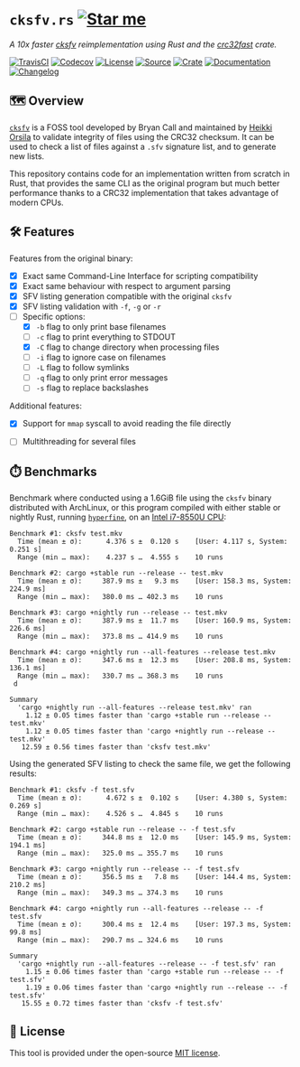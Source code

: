 # `cksfv.rs` [![Star me](https://img.shields.io/github/stars/althonos/cksfv.rs.svg?style=social&label=Star&maxAge=3600)](https://github.com/althonos/cksfv.rs/stargazers)

*A 10x faster [cksfv](https://zakalwe.fi/~shd/foss/cksfv/) reimplementation
using Rust and the [crc32fast](https://crates.io/crates/crc32fast) crate.*

[![TravisCI](https://img.shields.io/travis/althonos/cksfv.rs/master.svg?maxAge=600&style=flat-square)](https://travis-ci.org/althonos/cksfv.rs/branches)
[![Codecov](https://img.shields.io/codecov/c/gh/althonos/cksfv.rs/master.svg?style=flat-square&maxAge=600)](https://codecov.io/gh/althonos/cksfv.rs)
[![License](https://img.shields.io/badge/license-MIT-blue.svg?style=flat-square&maxAge=2678400)](https://choosealicense.com/licenses/mit/)
[![Source](https://img.shields.io/badge/source-GitHub-303030.svg?maxAge=2678400&style=flat-square)](https://github.com/althonos/cksfv.rs)
[![Crate](https://img.shields.io/crates/v/cksfv.svg?maxAge=600&style=flat-square)](https://crates.io/crates/cksfv)
[![Documentation](https://img.shields.io/badge/docs.rs-latest-4d76ae.svg?maxAge=2678400&style=flat-square)](https://docs.rs/cksfv)
[![Changelog](https://img.shields.io/badge/keep%20a-changelog-8A0707.svg?maxAge=2678400&style=flat-square)](https://github.com/althonos/cksfv.rs/blob/master/CHANGELOG.md)


## 🗺️ Overview

[`cksfv`](https://zakalwe.fi/~shd/foss/cksfv/) is a FOSS tool developed by
Bryan Call and maintained by [Heikki Orsila](https://github.com/heikkiorsila)
to validate integrity of files using the CRC32 checksum. It can be used to
check a list of files against a `.sfv` signature list, and to generate new
lists.

This repository contains code for an implementation written from scratch in Rust,
that provides the same CLI as the original program but much better performance
thanks to a CRC32 implementation that takes advantage of modern CPUs.


## 🛠️ Features

Features from the original binary:

- [x] Exact same Command-Line Interface for scripting compatibility
- [x] Exact same behaviour with respect to argument parsing
- [x] SFV listing generation compatible with the original `cksfv`
- [x] SFV listing validation with `-f`, `-g` or `-r`
- [ ] Specific options:
  - [x] `-b` flag to only print base filenames
  - [ ] `-c` flag to print everything to STDOUT
  - [x] `-C` flag to change directory when processing files
  - [ ] `-i` flag to ignore case on filenames
  - [ ] `-L` flag to follow symlinks
  - [ ] `-q` flag to only print error messages
  - [ ] `-s` flag to replace backslashes

Additional features:

- [x] Support for `mmap` syscall to avoid reading the file directly
- [ ] Multithreading for several files


## ⏱️ Benchmarks

Benchmark where conducted using a 1.6GiB file using the `cksfv` binary
distributed with ArchLinux, or this program compiled with either stable or
nightly Rust, running [`hyperfine`](https://github.com/sharkdp/hyperfine),
on an [Intel i7-8550U CPU](https://en.wikichip.org/wiki/intel/core_i7/i7-8550u):

```
Benchmark #1: cksfv test.mkv
  Time (mean ± σ):      4.376 s ±  0.120 s    [User: 4.117 s, System: 0.251 s]
  Range (min … max):    4.237 s …  4.555 s    10 runs

Benchmark #2: cargo +stable run --release -- test.mkv
  Time (mean ± σ):     387.9 ms ±   9.3 ms    [User: 158.3 ms, System: 224.9 ms]
  Range (min … max):   380.0 ms … 402.3 ms    10 runs

Benchmark #3: cargo +nightly run --release -- test.mkv
  Time (mean ± σ):     387.9 ms ±  11.7 ms    [User: 160.9 ms, System: 226.6 ms]
  Range (min … max):   373.8 ms … 414.9 ms    10 runs

Benchmark #4: cargo +nightly run --all-features --release test.mkv
  Time (mean ± σ):     347.6 ms ±  12.3 ms    [User: 208.8 ms, System: 136.1 ms]
  Range (min … max):   330.7 ms … 368.3 ms    10 runs
 d

Summary
  'cargo +nightly run --all-features --release test.mkv' ran
    1.12 ± 0.05 times faster than 'cargo +stable run --release -- test.mkv'
    1.12 ± 0.05 times faster than 'cargo +nightly run --release -- test.mkv'
   12.59 ± 0.56 times faster than 'cksfv test.mkv'
```

Using the generated SFV listing to check the same file, we get the following
results:

```
Benchmark #1: cksfv -f test.sfv
  Time (mean ± σ):      4.672 s ±  0.102 s    [User: 4.380 s, System: 0.269 s]
  Range (min … max):    4.526 s …  4.845 s    10 runs

Benchmark #2: cargo +stable run --release -- -f test.sfv
  Time (mean ± σ):     344.8 ms ±  12.0 ms    [User: 145.9 ms, System: 194.1 ms]
  Range (min … max):   325.0 ms … 355.7 ms    10 runs

Benchmark #3: cargo +nightly run --release -- -f test.sfv
  Time (mean ± σ):     356.5 ms ±   7.8 ms    [User: 144.4 ms, System: 210.2 ms]
  Range (min … max):   349.3 ms … 374.3 ms    10 runs

Benchmark #4: cargo +nightly run --all-features --release -- -f test.sfv
  Time (mean ± σ):     300.4 ms ±  12.4 ms    [User: 197.3 ms, System: 99.8 ms]
  Range (min … max):   290.7 ms … 324.6 ms    10 runs

Summary
  'cargo +nightly run --all-features --release -- -f test.sfv' ran
    1.15 ± 0.06 times faster than 'cargo +stable run --release -- -f test.sfv'
    1.19 ± 0.06 times faster than 'cargo +nightly run --release -- -f test.sfv'
   15.55 ± 0.72 times faster than 'cksfv -f test.sfv'
```

## 📜 License

This tool is provided under the open-source
[MIT license](https://choosealicense.com/licenses/mit/).

